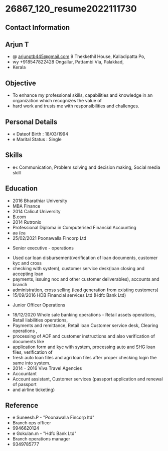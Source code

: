 # 26867_120_resume2022111730

## Contact Information



## Arjun T

* @ arjunptb445@gmail.com 9 Thekkethil House, Kalladipatta Po,
* wy +918547822428 Ongallur, Pattambi Via, Palakkad,
* Kerala


## Objective

* To enhance my professional skills, capabilities and knowledge in an organization which recognizes the value of
* hard work and trusts me with responsibilities and challenges.


## Personal Details

* « Dateof Birth : 18/03/1994
* e Marital Status : Single


## Skills

* e« Communication, Problem solving and decision making, Social media skill


## Education

* 2016 Bharathiar University
* MBA Finance
* 2014 Calicut University
* B.com
* 2014 Rutronix
* Professional Diploma in Computerised Financial Accounting
* aa (ea
* 25/02/2021 Poonawalla Fincorp Ltd
- Senior executive - operations
* Used car loan disbursement(verification of loan documents, customer kyc and cross
* checking with system), customer service desk(loan closing and accepting loan
* payments, issuing noc and other customer deliverables), accounts and branch
* administration, cross selling (lead generation from existing customers)
* 15/09/2016 HDB Financial services Ltd (Hdfc Bank Ltd)
- Junior Officer Operations
* 18/12/2020 Whole sale banking operations - Retail assets operations, Retail liabilities operations,
* Payments and remittance, Retail loan Customer service desk, Clearing operations ,
* processing of AOF and customer instructions and also verification of documents like
* application form and kyc with system, processing auto and SHG loan files, verification of
* fresh auto loan files and agri loan files after proper checking login the same into system.
* 2014 - 2016 Viva Travel Agencies
* Accountant
* Account assistant, Customer services (passport application and renewal of passport
* and airline ticketing)


## Reference

* e Suneesh.P - "Poonawalla Fincorp ltd"
* Branch ops officer
* 9946620124
* e Gokulan.m - "Hdfc Bank Ltd"
* Branch operations manager
* 9349785777

